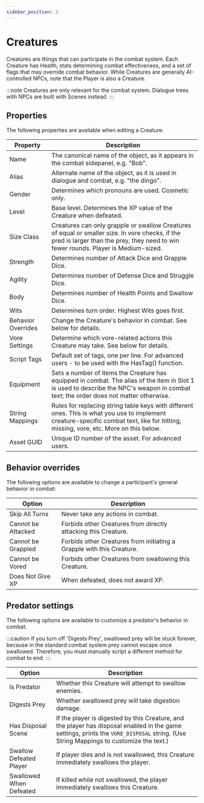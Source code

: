 ```yaml
---
sidebar_position: 3
---
```


# Creatures

Creatures are things that can participate in the combat system. Each Creature has Health, stats determining combat effectiveness, and a set of flags that may override combat behavior. While Creatures are generally AI-controlled NPCs, note that the Player is also a Creature.

:::note
Creatures are only relevant for the combat system. Dialogue trees with NPCs are built with Scenes instead.
:::

## Properties

The following properties are available when editing a Creature: 

Property|Description
---|---
Name|The canonical name of the object, as it appears in the combat sidepanel, e.g. "Bob".
Alias|Alternate name of the object, as it is used in dialogue and combat, e.g. "the dingo".
Gender|Determines which pronouns are used. Cosmetic only.
Level|Base level. Determines the XP value of the Creature when defeated.
Size Class|Creatures can only grapple or swallow Creatures of equal or smaller size. In vore checks, if the pred is larger than the prey, they need to win fewer rounds. Player is Medium-sized.
Strength|Determines number of Attack Dice and Grapple Dice.
Agility|Determines number of Defense Dice and Struggle Dice.
Body|Determines number of Health Points and Swallow Dice.
Wits|Determines turn order. Highest Wits goes first.
Behavior Overrides|Change the Creature's behavior in combat. See below for details.
Vore Settings|Determine which vore-related actions this Creature may take. See below for details.
Script Tags|Default set of tags, one per line. For advanced users - to be used with the HasTag() function.
Equipment|Sets a number of items the Creature has equipped in combat. The alias of the item in Slot 1 is used to describe the NPC's weapon in combat text; the order does not matter otherwise.
String Mappings|Rules for replacing string table keys with different ones. This is what you use to implement creature-specific combat text, like for hitting, missing, vore, etc. More on this below.
Asset GUID|Unique ID number of the asset. For advanced users.

## Behavior overrides

The following options are available to change a participant's general behavior in combat:

Option|Description
---|---
Skip All Turns|Never take any actions in combat.
Cannot be Attacked|Forbids other Creatures from directly attacking this Creature.
Cannot be Grappled|Forbids other Creatures from initiating a Grapple with this Creature.
Cannot be Vored|Forbids other Creatures from swallowing this Creature.
Does Not Give XP|When defeated, does not award XP.

## Predator settings

The following options are available to customize a predator's behavior in combat.

:::caution
If you turn off 'Digests Prey', swallowed prey will be stuck forever, because in the standard combat system prey cannot escape once swallowed. Therefore, you must manually script a different method for combat to end.
:::

Option|Description
---|---
Is Predator|Whether this Creature will attempt to swallow enemies.
Digests Prey|Whether swallowed prey will take digestion damage.
Has Disposal Scene|If the player is digested by this Creature, and the player has disposal enabled in the game settings, prints the `VORE_DISPOSAL` string. (Use String Mappings to customize the text.)
Swallow Defeated Player|If player dies and is not swallowed, this Creature immediately swallows the player.
Swallowed When Defeated|If killed while not swallowed, the player immediately swallows this Creature.
